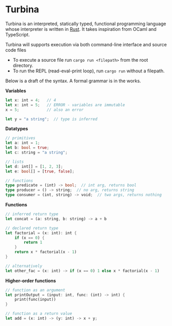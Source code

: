 # Turbina

Turbina is an interpreted, statically typed, functional programming language whose interpreter is written in [Rust](https://www.rust-lang.org/). It takes inspiration from OCaml and TypeScript.

Turbina will supports execution via both command-line interface and source code files

- To execute a source file run `cargo run <filepath>` from the root directory.
- To run the REPL (read-eval-print loop), run `cargo run` without a filepath.

Below is a draft of the syntax. A formal grammar is in the works.

**Variables**
```rust
let x: int = 4;   // 4
let x: int = 5;   // ERROR - variables are immutable
x = 5;            // also an error

let y = "a string";  // type is inferred
```

**Datatypes**
```rust
// primitives
let a: int = 1;
let b: bool = true;
let c: string = "a string";

// lists
let d: int[] = [1, 2, 3];
let e: bool[] = [true, false];

// functions
type predicate = (int) -> bool;  // int arg, returns bool
type producer = () -> string;  // no arg, returns string
type consumer = (int, string) -> void;  // two args, returns nothing
```

**Functions**
```rust
// inferred return type
let concat = (a: string, b: string) -> a + b

// declared return type
let factorial = (x: int): int {
    if (x == 0) {
        return 1
    }
    return x * factorial(x - 1)
}

// alternatively
let other_fac = (x: int) -> if (x == 0) 1 else x * factorial(x - 1)
```

**Higher-order functions**
```rust
// function as an argument
let printOutput = (input: int, func: (int) -> int) {
    print(func(input))
}

// function as a return value
let add = (x: int) -> (y: int) -> x + y;
```

